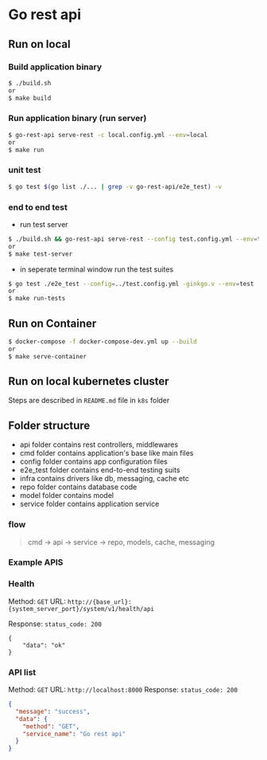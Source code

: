 # Go rest api

## Run on local
### Build application binary
```bash
$ ./build.sh
or
$ make build
```


### Run application binary (run server)
```bash
$ go-rest-api serve-rest -c local.config.yml --env=local
or
$ make run
```
### unit test
```bash
$ go test $(go list ./... | grep -v go-rest-api/e2e_test) -v
```
### end to end test
- run test server
```bash
$ ./build.sh && go-rest-api serve-rest --config test.config.yml --env=test
or 
$ make test-server
```
- in seperate terminal window run the test suites
```bash
$ go test ./e2e_test --config=../test.config.yml -ginkgo.v --env=test
or 
$ make run-tests 
```


## Run on Container
```bash
$ docker-compose -f docker-compose-dev.yml up --build
or
$ make serve-container
```

## Run on local kubernetes cluster
Steps are described in `README.md` file in `k8s` folder

## Folder structure

* api folder contains rest controllers, middlewares
* cmd folder contains application's base like main files
* config folder contains app configuration files
* e2e_test folder contains end-to-end testing suits
* infra contains drivers like db, messaging, cache etc
* repo folder contains database code
* model folder contains model
* service folder contains application service

### flow
> cmd -> api -> service -> repo, models, cache, messaging


### Example APIS

### Health 

Method: `GET`
URL: `http://{base_url}:{system_server_port}/system/v1/health/api`

Response:
```status_code: 200```
```json=
{
    "data": "ok"
}
```

### API list
Method: `GET` URL: `http://localhost:8000`
Response: ```status_code: 200```
```json
{
  "message": "success",
  "data": {
    "method": "GET",
    "service_name": "Go rest api"
  }
}

```